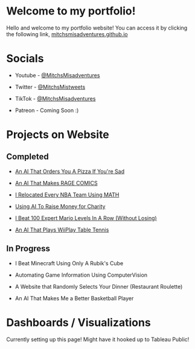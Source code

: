 # Welcome to my portfolio!

Hello and welcome to my portfolio website! You can access it by clicking the following link, <a href = mitchsmisadventures.github.io/> mitchsmisadventures.github.io </a>  

# Socials

* Youtube - <a href = https://www.youtube.com/@MitchsMisadventures> @MitchsMisadventures </a>

* Twitter - <a href = https://twitter.com/MitchsMistweets> @MitchsMistweets </a>

* TikTok - <a href = https://www.tiktok.com/@mitchsmisadventures> @MitchsMisadventures </a>

* Patreon - Coming Soon :) 

# Projects on Website

## Completed

* <a href = https://mitchsmisadventures.github.io/p/pizza/pizza.html> An AI That Orders You A Pizza If You're Sad </a>

* <a href = https://mitchsmisadventures.github.io/p/rage_comics/rage.html> An AI That Makes RAGE COMICS </a>

* <a href = https://mitchsmisadventures.github.io/p/nba_distance/nba_dist.html> I Relocated Every NBA Team Using MATH </a>

* <a href = https://mitchsmisadventures.github.io/p/freerice/freerice.html> Using AI To Raise Money for Charity </a>

* <a href = https://mitchsmisadventures.github.io/p/ee100/ee100.html> I Beat 100 Expert Mario Levels In A Row (Without Losing) </a>

* <a href = https://mitchsmisadventures.github.io/p/table_tennis/table_tennis.html> An AI That Plays WiiPlay Table Tennis </a>

## In Progress

* I Beat Minecraft Using Only A Rubik's Cube

* Automating Game Information Using ComputerVision

* A Website that Randomly Selects Your Dinner (Restaurant Roulette)

* An AI That Makes Me a Better Basketball Player

# Dashboards / Visualizations


Currently setting up this page! Might have it hooked up to Tableau Public!
